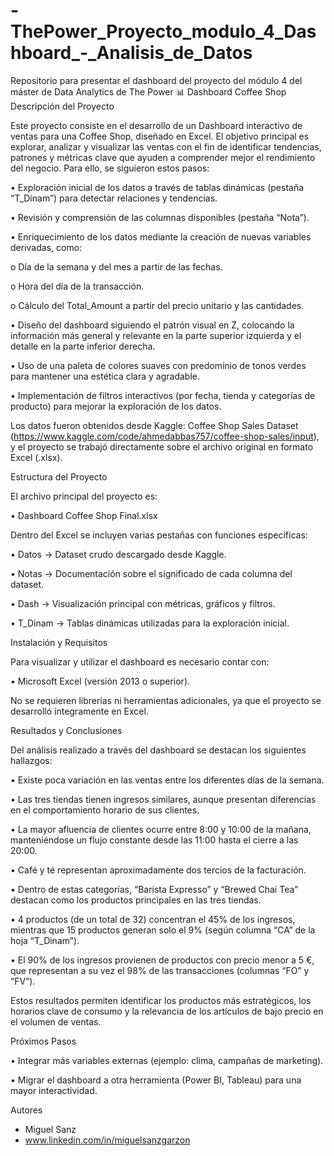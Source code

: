 # -ThePower_Proyecto_modulo_4_Dashboard_-_Analisis_de_Datos
Repositorio para presentar el dashboard del proyecto del módulo 4 del máster de Data Analytics de The Power
📊 Dashboard Coffee Shop
Descripción del Proyecto

Este proyecto consiste en el desarrollo de un Dashboard interactivo de ventas para una Coffee Shop, diseñado en Excel.
El objetivo principal es explorar, analizar y visualizar las ventas con el fin de identificar tendencias, patrones y métricas clave que ayuden a comprender mejor el rendimiento del negocio.
Para ello, se siguieron estos pasos:

•	Exploración inicial de los datos a través de tablas dinámicas (pestaña “T_Dinam”) para detectar relaciones y tendencias.

•	Revisión y comprensión de las columnas disponibles (pestaña “Nota”).

•	Enriquecimiento de los datos mediante la creación de nuevas variables derivadas, como:

o	Día de la semana y del mes a partir de las fechas.

o	Hora del día de la transacción.

o	Cálculo del Total_Amount a partir del precio unitario y las cantidades.

•	Diseño del dashboard siguiendo el patrón visual en Z, colocando la información más general y relevante en la parte superior izquierda y el detalle en la parte inferior derecha.

•	Uso de una paleta de colores suaves con predominio de tonos verdes para mantener una estética clara y agradable.

•	Implementación de filtros interactivos (por fecha, tienda y categorías de producto) para mejorar la exploración de los datos.

Los datos fueron obtenidos desde Kaggle: Coffee Shop Sales Dataset (https://www.kaggle.com/code/ahmedabbas757/coffee-shop-sales/input), y el proyecto se trabajó directamente sobre el archivo original en formato 
Excel (.xlsx).

Estructura del Proyecto

El archivo principal del proyecto es:

•	Dashboard Coffee Shop Final.xlsx

Dentro del Excel se incluyen varias pestañas con funciones específicas:

•	Datos → Dataset crudo descargado desde Kaggle.

•	Notas → Documentación sobre el significado de cada columna del dataset.

•	Dash → Visualización principal con métricas, gráficos y filtros.

•	T_Dinam → Tablas dinámicas utilizadas para la exploración inicial.

Instalación y Requisitos

Para visualizar y utilizar el dashboard es necesario contar con:

•	Microsoft Excel (versión 2013 o superior).

No se requieren librerías ni herramientas adicionales, ya que el proyecto se desarrolló íntegramente en Excel.

Resultados y Conclusiones

Del análisis realizado a través del dashboard se destacan los siguientes hallazgos:

•	Existe poca variación en las ventas entre los diferentes días de la semana.

•	Las tres tiendas tienen ingresos similares, aunque presentan diferencias en el comportamiento horario de sus clientes.

•	La mayor afluencia de clientes ocurre entre 8:00 y 10:00 de la mañana, manteniéndose un flujo constante desde las 11:00 hasta el cierre a las 20:00.

•	Café y té representan aproximadamente dos tercios de la facturación.

•	Dentro de estas categorías, “Barista Expresso” y “Brewed Chai Tea” destacan como los productos principales en las tres tiendas.

•	4 productos (de un total de 32) concentran el 45% de los ingresos, mientras que 15 productos generan solo el 9% (según columna “CA” de la hoja “T_Dinam”).

•	El 90% de los ingresos provienen de productos con precio menor a 5 €, que representan a su vez el 98% de las transacciones (columnas “FO” y “FV”).

Estos resultados permiten identificar los productos más estratégicos, los horarios clave de consumo y la relevancia de los artículos de bajo precio en el volumen de ventas.

Próximos Pasos 

•	Integrar más variables externas (ejemplo: clima, campañas de marketing).

•	Migrar el dashboard a otra herramienta (Power BI, Tableau) para una mayor interactividad.

Autores
- Miguel Sanz
- www.linkedin.com/in/miguelsanzgarzon

